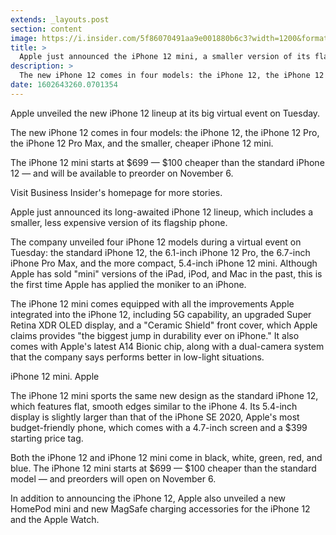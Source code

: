 ```yaml
--- 
extends: _layouts.post 
section: content 
image: https://i.insider.com/5f86070491aa9e001880b6c3?width=1200&format=jpeg 
title: > 
  Apple just announced the iPhone 12 mini, a smaller version of its flagship phone that costs $100 less 
description: > 
  The new iPhone 12 comes in four models: the iPhone 12, the iPhone 12 Pro, the iPhone 12 Pro Max, and the smaller, cheaper iPhone 12 mini.The iPhone 12 mini starts at $699 — $100 cheaper than the standard iPhone 12 — and will be available to preorder on November 6.The company unveiled four iPhone 12 models during a virtual event on Tuesday: the standard iPhone 12, the 6.1-inch iPhone 12 Pro, the 6.7-inch iPhone Pro Max, and the more compact, 5.4-inch iPhone 12 mini.AppleThe iPhone 12 mini sports the same new design as the standard iPhone 12, which features flat, smooth edges similar to the iPhone 4.Both the iPhone 12 and iPhone 12 mini come in black, white, green, red, and blue. 
date: 1602643260.0701354 
--- 
```

Apple unveiled the new iPhone 12 lineup at its big virtual event on Tuesday.

The new iPhone 12 comes in four models: the iPhone 12, the iPhone 12 Pro, the iPhone 12 Pro Max, and the smaller, cheaper iPhone 12 mini.

The iPhone 12 mini starts at $699 — $100 cheaper than the standard iPhone 12 — and will be available to preorder on November 6.

Visit Business Insider's homepage for more stories.

Apple just announced its long-awaited iPhone 12 lineup, which includes a smaller, less expensive version of its flagship phone.

The company unveiled four iPhone 12 models during a virtual event on Tuesday: the standard iPhone 12, the 6.1-inch iPhone 12 Pro, the 6.7-inch iPhone Pro Max, and the more compact, 5.4-inch iPhone 12 mini. Although Apple has sold "mini" versions of the iPad, iPod, and Mac in the past, this is the first time Apple has applied the moniker to an iPhone.

The iPhone 12 mini comes equipped with all the improvements Apple integrated into the iPhone 12, including 5G capability, an upgraded Super Retina XDR OLED display, and a "Ceramic Shield" front cover, which Apple claims provides "the biggest jump in durability ever on iPhone." It also comes with Apple's latest A14 Bionic chip, along with a dual-camera system that the company says performs better in low-light situations.

iPhone 12 mini. Apple

The iPhone 12 mini sports the same new design as the standard iPhone 12, which features flat, smooth edges similar to the iPhone 4. Its 5.4-inch display is slightly larger than that of the iPhone SE 2020, Apple's most budget-friendly phone, which comes with a 4.7-inch screen and a $399 starting price tag.

Both the iPhone 12 and iPhone 12 mini come in black, white, green, red, and blue. The iPhone 12 mini starts at $699 — $100 cheaper than the standard model — and preorders will open on November 6.

In addition to announcing the iPhone 12, Apple also unveiled a new HomePod mini and new MagSafe charging accessories for the iPhone 12 and the Apple Watch.